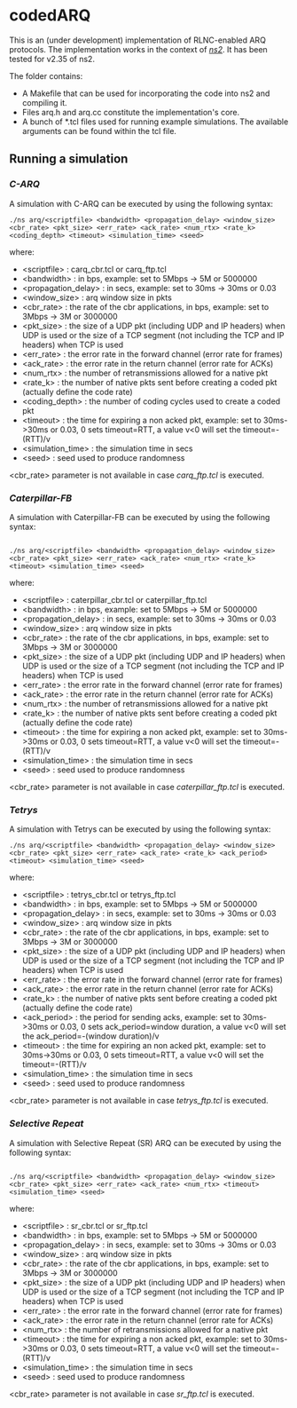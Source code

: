 # codedARQ

This is an (under development) implementation of RLNC-enabled ARQ protocols. The implementation works in the context of [_ns2_](https://www.isi.edu/nsnam/ns/). It has been tested for v2.35 of ns2.

The folder contains:
* A Makefile that can be used for incorporating the code into ns2 and compiling it.
* Files arq.h and arq.cc constitute the implementation's core.
* A bunch of \*.tcl files used for running example simulations. The available arguments can be found within the tcl file.

## Running a simulation

### _C-ARQ_

A simulation with C-ARQ can be executed by using the following syntax:

```
./ns arq/<scriptfile> <bandwidth> <propagation_delay> <window_size> <cbr_rate> <pkt_size> <err_rate> <ack_rate> <num_rtx> <rate_k> <coding_depth> <timeout> <simulation_time> <seed>
```

where:

* \<scriptfile\> : carq_cbr.tcl or carq_ftp.tcl
* \<bandwidth\> : in bps, example: set to 5Mbps -> 5M or 5000000
* \<propagation_delay\> : in secs, example: set to 30ms -> 30ms or 0.03
* \<window_size\> : arq window size in pkts
* \<cbr_rate\> : the rate of the cbr applications, in bps, example: set to 3Mbps -> 3M or 3000000
* \<pkt_size\> : the size of a UDP pkt (including UDP and IP headers) when UDP is used or the size of a TCP segment (not including the TCP and IP headers) when TCP is used 
* \<err_rate\> : the error rate in the forward channel (error rate for frames)
* \<ack_rate\> : the error rate in the return channel (error rate for ACKs)
* \<num_rtx\> : the number of retransmissions allowed for a native pkt
* \<rate_k\> : the number of native pkts sent before creating a coded pkt (actually define the code rate)
* \<coding_depth\> : the number of coding cycles used to create a coded pkt
* \<timeout\> : the time for expiring a non acked pkt, example: set to 30ms->30ms or 0.03, 0 sets timeout=RTT, a value v<0 will set the timeout=-(RTT)/v
* \<simulation_time\> : the simulation time in secs
* \<seed\> : seed used to produce randomness


\<cbr_rate\> parameter is not available in case *carq_ftp.tcl* is executed. 

### _Caterpillar-FB_

A simulation with Caterpillar-FB can be executed by using the following syntax:

```

./ns arq/<scriptfile> <bandwidth> <propagation_delay> <window_size> <cbr_rate> <pkt_size> <err_rate> <ack_rate> <num_rtx> <rate_k> <timeout> <simulation_time> <seed>
```

where:

* \<scriptfile\> : caterpillar_cbr.tcl or caterpillar_ftp.tcl 
* \<bandwidth\> : in bps, example: set to 5Mbps -> 5M or 5000000
* \<propagation_delay\> : in secs, example: set to 30ms -> 30ms or 0.03
* \<window_size\> : arq window size in pkts
* \<cbr_rate\> : the rate of the cbr applications, in bps, example: set to 3Mbps -> 3M or 3000000
* \<pkt_size\> : the size of a UDP pkt (including UDP and IP headers) when UDP is used or the size of a TCP segment (not including the TCP and IP headers) when TCP is used
* \<err_rate\> : the error rate in the forward channel (error rate for frames)
* \<ack_rate\> : the error rate in the return channel (error rate for ACKs)
* \<num_rtx\> : the number of retransmissions allowed for a native pkt
* \<rate_k\> : the number of native pkts sent before creating a coded pkt (actually define the code rate)
* \<timeout\> : the time for expiring a non acked pkt, example: set to 30ms->30ms or 0.03, 0 sets timeout=RTT, a value v<0 will set the timeout=-(RTT)/v
* \<simulation_time\> : the simulation time in secs
* \<seed\> : seed used to produce randomness


\<cbr_rate\> parameter is not available in case *caterpillar_ftp.tcl* is executed. 

### _Tetrys_

A simulation with Tetrys can be executed by using the following syntax:

```
./ns arq/<scriptfile> <bandwidth> <propagation_delay> <window_size> <cbr_rate> <pkt_size> <err_rate> <ack_rate> <rate_k> <ack_period> <timeout> <simulation_time> <seed>
```

where:

* \<scriptfile\> : tetrys_cbr.tcl or tetrys_ftp.tcl 
* \<bandwidth\> : in bps, example: set to 5Mbps -> 5M or 5000000
* \<propagation_delay\> : in secs, example: set to 30ms -> 30ms or 0.03
* \<window_size\> : arq window size in pkts
* \<cbr_rate\> : the rate of the cbr applications, in bps, example: set to 3Mbps -> 3M or 3000000
* \<pkt_size\> : the size of a UDP pkt (including UDP and IP headers) when UDP is used or the size of a TCP segment (not including the TCP and IP headers) when TCP is used
* \<err_rate\> : the error rate in the forward channel (error rate for frames)
* \<ack_rate\> : the error rate in the return channel (error rate for ACKs)
* \<rate_k\> : the number of native pkts sent before creating a coded pkt (actually define the code rate)
* \<ack_period\> : the period for sending acks, example: set to 30ms->30ms or 0.03, 0 sets ack_period=window duration, a value v<0 will set the ack_period=-(window duration)/v
* \<timeout\> : the time for expiring an non acked pkt, example: set to 30ms->30ms or 0.03, 0 sets timeout=RTT, a value v<0 will set the timeout=-(RTT)/v
* \<simulation_time\> : the simulation time in secs
* \<seed\> : seed used to produce randomness

\<cbr_rate\> parameter is not available in case *tetrys_ftp.tcl* is executed.


### _Selective Repeat_

A simulation with Selective Repeat (SR) ARQ can be executed by using the following syntax:

```

./ns arq/<scriptfile> <bandwidth> <propagation_delay> <window_size> <cbr_rate> <pkt_size> <err_rate> <ack_rate> <num_rtx> <timeout> <simulation_time> <seed>
```

where:

* \<scriptfile\> : sr_cbr.tcl or sr_ftp.tcl 
* \<bandwidth\> : in bps, example: set to 5Mbps -> 5M or 5000000
* \<propagation_delay\> : in secs, example: set to 30ms -> 30ms or 0.03
* \<window_size\> : arq window size in pkts
* \<cbr_rate\> : the rate of the cbr applications, in bps, example: set to 3Mbps -> 3M or 3000000
* \<pkt_size\> : the size of a UDP pkt (including UDP and IP headers) when UDP is used or the size of a TCP segment (not including the TCP and IP headers) when TCP is used
* \<err_rate\> : the error rate in the forward channel (error rate for frames)
* \<ack_rate\> : the error rate in the return channel (error rate for ACKs)
* \<num_rtx\> : the number of retransmissions allowed for a native pkt
* \<timeout\> : the time for expiring a non acked pkt, example: set to 30ms->30ms or 0.03, 0 sets timeout=RTT, a value v<0 will set the timeout=-(RTT)/v
* \<simulation_time\> : the simulation time in secs
* \<seed\> : seed used to produce randomness


\<cbr_rate\> parameter is not available in case *sr_ftp.tcl* is executed. 